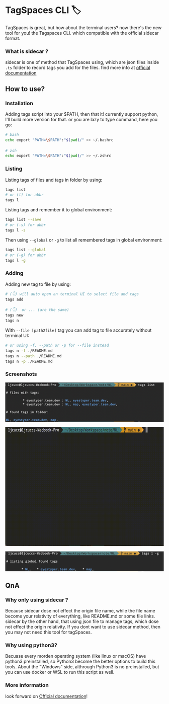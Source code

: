 # TagSpaces CLI 🏷️
TagSpaces is great, but how about the terminal users? now there's the new tool for you! the Tagspaces CLI.
which compatible with the official sidecar format.

### What is **sidecar** ?

sidecar is one of method that TagSpaces using, which are json files inside `.ts` folder to record tags you add for the files. find more info at [official documentation](https://docs.tagspaces.org/tagging#folder-tagging-with-sidecar-file)

## How to use?
### Installation
Adding tags script into your $PATH, then that it! currently support python, I'll build more version for that. or you are lazy to type command, here you go:
```bash
# bash
echo export "PATH=\$PATH":"$(pwd)/" >> ~/.bashrc

# zsh
echo export "PATH=\$PATH":"$(pwd)/" >> ~/.zshrc
```

### Listing

Listing tags of files and tags in folder by using:
```bash
tags list
# or (l) for abbr
tags l
```

Listing tags and remember it to global environment:
```bash
tags list --save
# or (-s) for abbr
tags l -s
```

Then using `--global` or `-g` to list all remembered tags in global environment:
```bash
tags list --global
# or (-g) for abbr
tags l -g
```

### Adding

Adding new tag to file by using:

```bash
# (👇) will auto open an terminal UI to select file and tags
tags add

# (👇)  or ... (are the same)
tags new
tags n
```

With `--file [path2file]` tag you can add tag to file accurately without terminal UI:
```bash
# or using -f, --path or -p for --file instead
tags n -f ./README.md
tags n --path ./README.md
tags n -p ./README.md
```

### Screenshots

![](./assets/tags_list.png)

![](./assets/tags_n.gif)

![](./assets/tags_l_-g.png)

## QnA

### Why only using **sidecar** ?
Because sidecar dose not effect the origin file name, while the file name become your relativity of everything, like README.md or some file links. sidecar by the other hand, that using json file to manage tags, which dose not effect the origin relativity. If you dont want to use sidecar method, then you may not need this tool for tagSpaces.

### Why using python3?
Becuase every morden operating system (like linux or macOS) have python3 preinstalled, so Python3 become the better options to build this tools. About the "Windows" side, althrough Python3 is no preinstalled, but you can use docker or WSL to run this script as well.

### More information
look forward on [Official documentation](https://docs.tagspaces.org/dev/metafileformats)!
